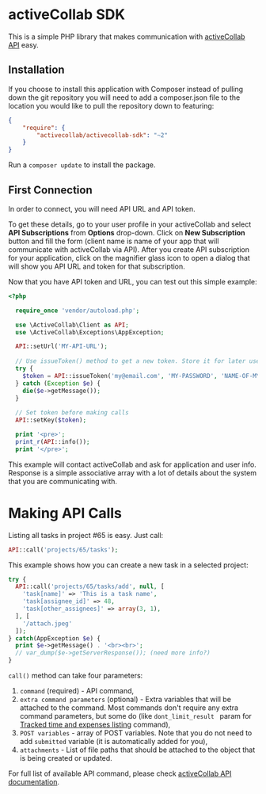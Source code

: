 # activeCollab SDK

This is a simple PHP library that makes communication with [activeCollab API](https://www.activecollab.com/docs/manuals/developers/api) easy. 

## Installation

If you choose to install this application with Composer instead of pulling down the git repository you will need to add a composer.json file to the location you would like to pull the repository down to featuring:

```json
{
    "require": {
        "activecollab/activecollab-sdk": "~2"
    }
}
```
    
Run a ``composer update`` to install the package.

## First Connection

In order to connect, you will need API URL and API token. 

To get these details, go to your user profile in your activeCollab and select **API Subscriptions** from **Options** drop-down. Click on **New Subscription** button and fill the form (client name is name of your app that will communicate with activeCollab via API). After you create API subscription for your application, click on the magnifier glass icon to open a dialog that will show you API URL and token for that subscription.

Now that you have API token and URL, you can test out this simple example:

```php
<?php

  require_once 'vendor/autoload.php';

  use \ActiveCollab\Client as API;
  use \ActiveCollab\Exceptions\AppException;

  API::setUrl('MY-API-URL');
  
  // Use issueToken() method to get a new token. Store it for later use
  try {
    $token = API::issueToken('my@email.com', 'MY-PASSWORD', 'NAME-OF-MY-APP', 'NAME-OF-MY-COMPANY');
  } catch (Exception $e) {
    die($e->getMessage());
  }
  
  // Set token before making calls
  API::setKey($token);

  print '<pre>';
  print_r(API::info());
  print '</pre>';
```

This example will contact activeCollab and ask for application and user info. Response is a simple associative array with a lot of details about the system that you are communicating with.

# Making API Calls

Listing all tasks in project #65 is easy. Just call:

```php
API::call('projects/65/tasks');
```

This example shows how you can create a new task in a selected project:

```php
try {
  API::call('projects/65/tasks/add', null, [
    'task[name]' => 'This is a task name',
    'task[assignee_id]' => 48,
    'task[other_assignees]' => array(3, 1),
  ], [
    '/attach.jpeg'
  ]);
} catch(AppException $e) {
  print $e->getMessage() . '<br><br>';
  // var_dump($e->getServerResponse()); (need more info?)
}
```

``call()`` method can take four parameters:

1. ``command`` (required) - API command,
2. ``extra command parameters`` (optional) - Extra variables that will be attached to the command. Most commands don't require any extra command parameters, but some do (like ``dont_limit_result `` param for [Tracked time and expenses listing](https://www.activecollab.com/docs/manuals/developers/api/time#tracking) command),
3. ``POST variables`` - array of POST variables. Note that you do not need to add ``submitted`` variable (it is automatically added for you),
4. ``attachments`` - List of file paths that should be attached to the object that is being created or updated.

For full list of available API command, please check [activeCollab API documentation](https://www.activecollab.com/docs/manuals/developers).